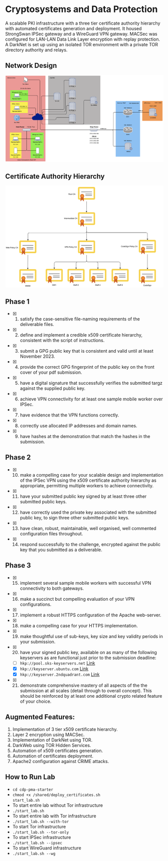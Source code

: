 # Cryptosystems and Data Protection

A scalable PKI infrastructure with a three tier certificate authority hierarchy with automated certificates generation and deployment. It housed StrongSwan IPSec gateway and a WireGuard VPN gateway. MACSec was configured for LAN-LAN Data Link Layer encryption with replay protection. A DarkNet is set up using an isolated TOR environment with a private TOR directory authority and relays.

## Network Design
![Network Design](https://raw.githubusercontent.com/nikhilnayak98/cdp/main/Network%20Design.png)

## Certificate Authority Hierarchy
![Certificate](https://raw.githubusercontent.com/nikhilnayak98/cdp/main/Certificate%20Authority%20Hierarchy.png)

## Phase 1

- [x] 1. satisfy the case-sensitive file-naming requirements of the deliverable files.
- [x] 2. define and implement a credible x509 certificate hierarchy, consistent with the script of instructions.
- [x] 3. submit a GPG public key that is consistent and valid until at least November 2023.
- [x] 4. provide the correct GPG fingerprint of the public key on the front cover of your pdf submission.
- [x] 5. have a digital signature that successfully verifies the submitted targz against the supplied public key.
- [x] 6. achieve VPN connectivity for at least one sample mobile worker over IPSec.
- [x] 7. have evidence that the VPN functions correctly.
- [x] 8. correctly use allocated IP addresses and domain names.
- [x] 9. have hashes at the demonstration that match the hashes in the submission.

## Phase 2

- [x] 10. make a compelling case for your scalable design and implementation of the IPSec VPN using the x509 certificate authority hierarchy as appropriate, permitting multiple workers to achieve connectivity.
- [x] 11. have your submitted public key signed by at least three other submitted public keys.
- [x] 12. have correctly used the private key associated with the submitted public key, to sign three other submitted public keys.
- [x] 13. have clean, robust, maintainable, well organised, well commented configuration files throughout.
- [x] 14. respond successfully to the challenge, encrypted against the public key that you submitted as a deliverable.

## Phase 3

- [x] 15. implement several sample mobile workers with successful VPN connectivity to both gateways.
- [x] 16. make a succinct but compelling evaluation of your VPN configurations.
- [x] 17. implement a robust HTTPS configuration of the Apache web-server.
- [x] 18. make a compelling case for your HTTPS implementation.
- [x] 19. make thoughtful use of sub-keys, key size and key validity periods in your submission.
- [x] 20. have your signed public key, available on as many of the following keyservers as are functional just prior to the submission deadline:
  - [ ] <code>hkp://pool.sks-keyservers.net</code> [Link](https://sks-keyservers.net/)
  - [x] <code>hkp://keyserver.ubuntu.com</code> [Link](https://keyserver.ubuntu.com/)
  - [x] <code>hkp://keyserver.2ndquadrant.com</code> [Link](https://keyserver.2ndquadrant.com/)
- [x] 21. demonstrate comprehensive mastery of all aspects of the the submission at all scales (detail through to overall concept). This should be reinforced by at least one additional crypto related feature of your choice.

## Augmented Features:

1. Implementation of 3 tier x509 certificate hierarchy.
2. Layer 2 encryption using MACSec.
3. Implementation of DarkNet using TOR.
4. DarkWeb using TOR Hidden Services.
5. Automation of x509 certificates generation.
6. Automation of certificates deployment.
7. Apache2 configuration against CRIME attacks.

## How to Run Lab
- <code>cd cdp-pma-starter</code>
- <code>chmod +x /shared/deploy_certificates.sh start_lab.sh</code>
- To start entire lab without Tor infrastructure
- <code>./start_lab.sh</code>
- To start entire lab with Tor infrastructure
- <code>./start_lab.sh --with-tor</code>
- To start Tor infrastructure
- <code>./start_lab.sh --tor-only</code>
- To start IPSec infrastructure
- <code>./start_lab.sh --ipsec</code>
- To start WireGuard infrastructure
- <code>./start_lab.sh --wg</code>
